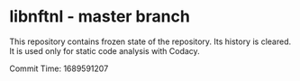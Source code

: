 # libnftnl - master branch

This repository contains frozen state of the repository.
Its history is cleared. It is used only for static code
analysis with Codacy.

Commit Time: 1689591207